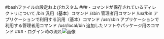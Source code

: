#bashファイルの設定およびカスタム
###・コマンドが保存されているディレクトリについて
    /bin	          汎用（基本）コマンド
    /sbin	          管理者用コマンド
    /usr/bin	          アプリケーションで利用する汎用（基本）コマンド
    /usr/sbin	          アプリケーションで利用する管理者用コマンド
    /usr/local/bin        追加したソフトやパッケージ用のコマンド
###・ログイン時の流れ![画像](http://oxynotes.com/wp-cOntent/uploads/environment_variable01.png)
